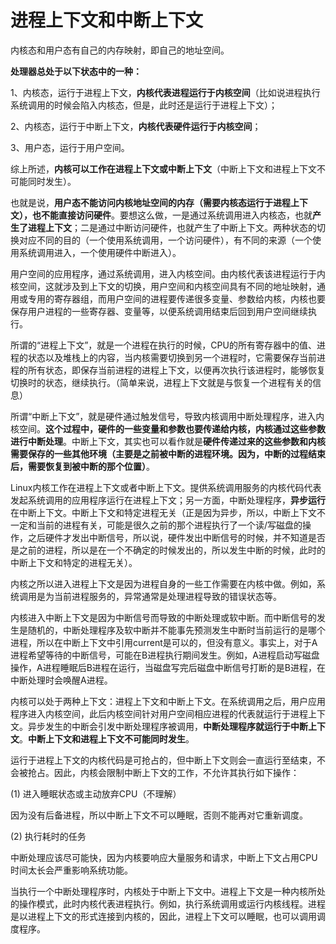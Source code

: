 # 进程上下文和中断上下文

内核态和用户态有自己的内存映射，即自己的地址空间。

**处理器总处于以下状态中的一种：**

1、内核态，运行于进程上下文，**内核代表进程运行于内核空间**（比如说进程执行系统调用的时候会陷入内核态，但是，此时还是运行于进程上下文）；

2、内核态，运行于中断上下文，**内核代表硬件运行于内核空间**；

3、用户态，运行于用户空间。

综上所述，**内核可以工作在进程上下文或中断上下文**（中断上下文和进程上下文不可能同时发生）。

也就是说，**用户态不能访问内核地址空间的内存（需要内核态运行于进程上下文），也不能直接访问硬件**。要想这么做，一是通过系统调用进入内核态，也就**产生了进程上下文**；二是通过中断访问硬件，也就产生了中断上下文。两种状态的切换对应不同的目的（一个使用系统调用，一个访问硬件），有不同的来源（一个使用系统调用进入，一个使用硬件中断进入）。

用户空间的应用程序，通过系统调用，进入内核空间。由内核代表该进程运行于内核空间，这就涉及到上下文的切换，用户空间和内核空间具有不同的地址映射，通用或专用的寄存器组，而用户空间的进程要传递很多变量、参数给内核，内核也要保存用户进程的一些寄存器、变量等，以便系统调用结束后回到用户空间继续执行。

所谓的“进程上下文”，就是一个进程在执行的时候，CPU的所有寄存器中的值、进程的状态以及堆栈上的内容，当内核需要切换到另一个进程时，它需要保存当前进程的所有状态，即保存当前进程的进程上下文，以便再次执行该进程时，能够恢复切换时的状态，继续执行。（简单来说，进程上下文就是与恢复一个进程有关的信息）

所谓“中断上下文”，就是硬件通过触发信号，导致内核调用中断处理程序，进入内核空间。**这个过程中，硬件的一些变量和参数也要传递给内核，内核通过这些参数进行中断处理**。中断上下文，其实也可以看作就是**硬件传递过来的这些参数和内核需要保存的一些其他环境（主要是之前被中断的进程环境。因为，中断的过程结束后，需要恢复到被中断的那个位置）**。

Linux内核工作在进程上下文或者中断上下文。提供系统调用服务的内核代码代表发起系统调用的应用程序运行在进程上下文；另一方面，中断处理程序，**异步运行**在中断上下文。中断上下文和特定进程无关（正是因为异步，所以，中断上下文不一定和当前的进程有关，可能是很久之前的那个进程执行了一个读/写磁盘的操作，之后硬件才发出中断信号，所以说，硬件发出中断信号的时候，并不知道是否是之前的进程，所以是在一个不确定的时候发出的，所以发生中断的时候，此时的中断上下文和特定的进程无关）。

内核之所以进入进程上下文是因为进程自身的一些工作需要在内核中做。例如，系统调用是为当前进程服务的，异常通常是处理进程导致的错误状态等。

内核进入中断上下文是因为中断信号而导致的中断处理或软中断。而中断信号的发生是随机的，中断处理程序及软中断并不能事先预测发生中断时当前运行的是哪个进程，所以在中断上下文中引用current是可以的，但没有意义。事实上，对于A进程希望等待的中断信号，可能在B进程执行期间发生。例如，A进程启动写磁盘操作，A进程睡眠后B进程在运行，当磁盘写完后磁盘中断信号打断的是B进程，在中断处理时会唤醒A进程。

内核可以处于两种上下文：进程上下文和中断上下文。在系统调用之后，用户应用程序进入内核空间，此后内核空间针对用户空间相应进程的代表就运行于进程上下文。异步发生的中断会引发中断处理程序被调用，**中断处理程序就运行于中断上下文**。**中断上下文和进程上下文不可能同时发生**。

运行于进程上下文的内核代码是可抢占的，但中断上下文则会一直运行至结束，不会被抢占。因此，内核会限制中断上下文的工作，不允许其执行如下操作：

(1) 进入睡眠状态或主动放弃CPU（不理解）

因为没有后备进程，所以中断上下文不可以睡眠，否则不能再对它重新调度。

(2) 执行耗时的任务

中断处理应该尽可能快，因为内核要响应大量服务和请求，中断上下文占用CPU时间太长会严重影响系统功能。

当执行一个中断处理程序时，内核处于中断上下文中。进程上下文是一种内核所处的操作模式，此时内核代表进程执行。例如，执行系统调用或运行内核线程。进程是以进程上下文的形式连接到内核的，因此，进程上下文可以睡眠，也可以调用调度程序。































































